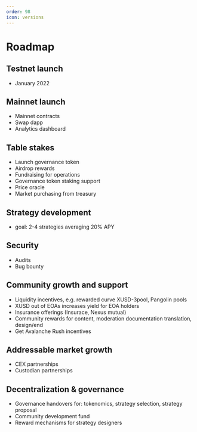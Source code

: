 ```yaml
---
order: 98
icon: versions
---
```

# Roadmap
## Testnet launch
* January 2022
## Mainnet launch
* Mainnet contracts
* Swap dapp
* Analytics dashboard
## Table stakes
* Launch governance token
* Airdrop rewards
* Fundraising for operations
* Governance token staking support
* Price oracle
* Market purchasing from treasury
## Strategy development
* goal: 2-4 strategies averaging 20% APY
## Security
* Audits
* Bug bounty
## Community growth and support
* Liquidity incentives, e.g. rewarded curve XUSD-3pool, Pangolin pools
* XUSD out of EOAs increases yield for EOA holders
* Insurance offerings (Insurace, Nexus mutual)
* Community rewards for content, moderation documentation translation, design/end
* Get Avalanche Rush incentives
## Addressable market growth
* CEX partnerships
* Custodian partnerships
## Decentralization & governance
* Governance handovers for: tokenomics, strategy selection, strategy proposal
* Community development fund
* Reward mechanisms for strategy designers
